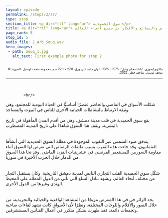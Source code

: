 ```yaml
---
layout: episode
permalink: /stops/2/ar/
type: stop
section_title: <p dir="rtl" lang="ar"> سوق الحميدية </p>
title: <p dir="rtl" lang="ar"> ملتقى دائم للأشخاص والبضائع والأفكار من جميع أنحاء العالم </p>
page_rank: 5
stop_id: 5
audio_file: 2_Arb_Souq.wav
hero_images:
 - path: Souq_1.jpg
   alt_text: First example photo for stop 2
---
```


<!---
Replace this section of text with the full transcript of your audio guide stop. Use a second level heading to flag the person speaking

## Person speaking

> And this blockquote is styled to make it clear that this section really is someone speaking.

And we can go back to a normal transcript.

### A third level heading

The example audio used here is borrowed from [NASA](http://www.nasa.gov/connect/sounds/index.html#Discovery) under the terms of their [usage guidelines](http://www.nasa.gov/multimedia/guidelines/index.html). This is just a test clip, so you'll need to replace it!
--->

<p dir="rtl" lang="ar"><sup><sub> جاكوبو ليغوزي، "باشا معمَّم وفيل"، 1575 – 1585، ألوان مائية على ورق، 27.8 × 22.1 سم. مجموعة متحف لوسيل. الصورة: © متحف لوسيل، متاحف قطر، 2022. </sub></sup></p>

___________________

<br>

><p dir="rtl" lang="ar">
			<br/>
شكلت الأسواق في الماضي والحاضر عنصرًا أساسيًّا في الحياة اليومية للمجتمع، وهي وثيقة الارتباط بالنشاطات الحياتية الأخرى للناس في البيوت والمساجد. 
			<br/>
			<br/>
يقع سوق الحميدية في قلب مدينة دمشق، وهي من أقدم المدن المأهولة في تاريخ البشرية. ويقف هذا السوق شاهدًا على تاريخ المدينة المضطرب.  
			<br/>
			<br/>
يتدفق ضوء الشمس عبر الثقوب الموجودة في مظلة السوق الحديدية التي أنشأها العثمانيون، وقد جاءت هذه الثقوب بسبب طلقات الرصاص التي تعرض لها السوق أثناء مقاومة السوريين للمستعمر الفرنسي في عشرينيات القرن الماضي. وقد نجا هذا السوق من الدمار خلال الحرب الأخيرة في سوريا.   
			<br/>
			<br/>
شكّل سوق الحميدية القلب التجاري النابض لمدينة دمشق التاريخية. وكان يستقبل التجار من مختلف أنحاء العالم، ويشهد تبادل السلع التي تأتي من الدول المطلة على المحيط الهندي وغيرها من الدول الأخرى.   
			<br/>
			<br/>
يجد الزائر في في هذا المعرض مزيجًا من المشاهد الواقعية والخيالية والتجريدية، من خلال الصور والأفلام واللوحات المختلفة. ونظرًا لأن الأسواق كانت تشهد لقاءات صاخبة وتجمعات دائمة، فقد ظهرت بشكل متكرر في أعمال الفنانين المستشرقين. 
			<br/>
			<br/>
		</p>
